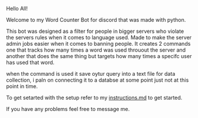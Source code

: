 Hello All!

Welcome to my Word Counter Bot for discord that was made with python.

This bot was designed as a filter for people in bigger servers who violate the servers rules when it comes to language used. Made to make the server admin jobs easier when it comes to banning people. It creates 2 commands one that tracks how many times a word was used throuout the server and another that does the same thing but targets how many times a specifc user has used that word. 

when the command is used it save oytur query into a text file for data collection, i paln on connecting it to a databse at some point just not at this point in time.

To get setarted with the setup refer to my [instructions.md](installation.md) to get started.

If you have any problems feel free to message me. 